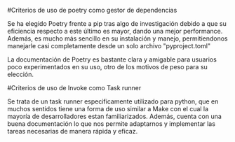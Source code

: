 #Criterios de uso de poetry como gestor de dependencias

Se ha elegido Poetry frente a pip tras algo de investigación debido a que su eficiencia respecto a este último es mayor, dando una mejor performance. Además, es mucho más sencillo en su instalación y manejo, permitiendonos manejarle casi completamente desde un solo archivo "pyproject.toml" 

La documentación de Poetry es bastante clara y amigable para usuarios poco experimentados en su uso, otro de los motivos de peso para su elección. 

#Criterios de uso de Invoke como Task runner

Se trata de un task runner especificamente utilizado para python, que en muchos sentidos tiene una forma de uso similar a Make con el cual la mayoría de desarrolladores estan familiarizados. Además, cuenta con una buena documentación lo que nos permite adaptarnos y implementar las tareas necesarias de manera rápida y eficaz.
